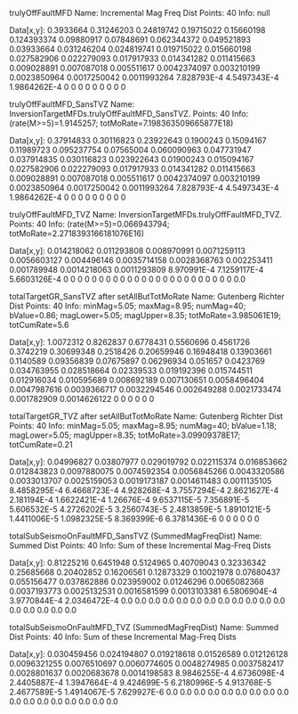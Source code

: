 trulyOffFaultMFD
     Name: Incremental Mag Freq Dist
   Points: 40
     Info: null

Data[x,y]:
0.3933664
0.31246203
0.24819742
0.19715022
0.15660198
0.124393374
0.09880917
0.07848691
0.062344372
0.049521893
0.03933664
0.031246204
0.024819741
0.019715022
0.015660198
0.027582906
0.022279093
0.017917933
0.014341282
0.011415663
0.009028891
0.007087018
0.005511617
0.0042374097
0.003210199
0.0023850964
0.0017250042
0.0011993264
7.828793E-4
4.5497343E-4
1.9864262E-4
0
0
0
0
0
0
0
0
0


trulyOffFaultMFD_SansTVZ
     Name: InversionTargetMFDs.trulyOffFaultMFD_SansTVZ.
   Points: 40
     Info: (rate(M>=5)=1.9145257; totMoRate=7.198363509665877E18)

Data[x,y]:
0.37914833
0.30116823
0.23922643
0.1900243
0.15094167
0.11989723
0.095237754
0.07565004
0.060090963
0.047731947
0.037914835
0.030116823
0.023922643
0.01900243
0.015094167
0.027582906
0.022279093
0.017917933
0.014341282
0.011415663
0.009028891
0.007087018
0.005511617
0.0042374097
0.003210199
0.0023850964
0.0017250042
0.0011993264
7.828793E-4
4.5497343E-4
1.9864262E-4
0
0
0
0
0
0
0
0
0



trulyOffFaultMFD_TVZ
     Name: InversionTargetMFDs.trulyOffFaultMFD_TVZ.
   Points: 40
     Info: (rate(M>=5)=0.066943794; totMoRate=2.2718393166181076E16)

Data[x,y]:
0.014218062
0.011293808
0.008970991
0.0071259113
0.0056603127
0.004496146
0.0035714158
0.0028368763
0.002253411
0.001789948
0.0014218063
0.0011293809
8.970991E-4
7.1259117E-4
5.6603126E-4
0
0
0
0
0
0
0
0
0
0
0
0
0
0
0
0
0
0
0
0
0
0
0
0
0.0



totalTargetGR_SansTVZ after setAllButTotMoRate
     Name: Gutenberg Richter Dist
   Points: 40
     Info: minMag=5.05; maxMag=8.95; numMag=40; bValue=0.86; magLower=5.05; magUpper=8.35; totMoRate=3.985061E19; totCumRate=5.6

Data[x,y]:
1.0072312
0.8262837
0.6778431
0.5560696
0.4561726
0.3742219
0.30699348
0.2518426
0.20659946
0.16948418
0.13903661
0.1140589
0.09356839
0.07675897
0.06296934
0.051657
0.0423769
0.034763955
0.028518664
0.02339533
0.019192396
0.015744511
0.012916034
0.010595689
0.008692189
0.007130651
0.0058496404
0.0047987616
0.0039366717
0.0032294546
0.002649288
0.0021733474
0.001782909
0.0014626122
0
0
0
0
0
0



totalTargetGR_TVZ after setAllButTotMoRate
     Name: Gutenberg Richter Dist
   Points: 40
     Info: minMag=5.05; maxMag=8.95; numMag=40; bValue=1.18; magLower=5.05; magUpper=8.35; totMoRate=3.09909378E17; totCumRate=0.21

Data[x,y]:
0.04996827
0.03807977
0.029019792
0.022115374
0.016853662
0.012843823
0.0097880075
0.0074592354
0.0056845266
0.0043320586
0.0033013707
0.0025159053
0.0019173187
0.0014611483
0.0011135105
8.4858295E-4
6.4668723E-4
4.928268E-4
3.7557294E-4
2.8621627E-4
2.181194E-4
1.6622421E-4
1.26676E-4
9.6537115E-5
7.356891E-5
5.606532E-5
4.2726202E-5
3.2560743E-5
2.4813859E-5
1.8910121E-5
1.4411006E-5
1.0982325E-5
8.369399E-6
6.3781436E-6
0
0
0
0
0
0



totalSubSeismoOnFaultMFD_SansTVZ (SummedMagFreqDist)
     Name: Summed Dist
   Points: 40
     Info: Sum of these Incremental Mag-Freq Dists

Data[x,y]:
0.81225216
0.6451948
0.5124965
0.40709043
0.32336342
0.25685668
0.20402852
0.16206561
0.12873329
0.10021978
0.07680437
0.055156477
0.037862886
0.023959002
0.01246296
0.0065082368
0.0037193773
0.0025132531
0.0016581599
0.0013103381
6.5806904E-4
3.9770844E-4
2.0346472E-4
0.0
0.0
0.0
0.0
0.0
0.0
0.0
0.0
0.0
0.0
0.0
0.0
0.0
0.0
0.0
0.0
0.0



totalSubSeismoOnFaultMFD_TVZ (SummedMagFreqDist)
     Name: Summed Dist
   Points: 40
     Info: Sum of these Incremental Mag-Freq Dists

Data[x,y]:
0.030459456
0.024194807
0.019218618
0.01526589
0.012126128
0.0096321255
0.0076510697
0.0060774605
0.0048274985
0.0037582417
0.0028801637
0.0020683678
0.0014198583
8.9846255E-4
4.6736098E-4
2.4405887E-4
1.3947664E-4
9.424699E-5
6.2180996E-5
4.913768E-5
2.4677589E-5
1.4914067E-5
7.629927E-6
0.0
0.0
0.0
0.0
0.0
0.0
0.0
0.0
0.0
0.0
0.0
0.0
0.0
0.0
0.0
0.0
0.0
